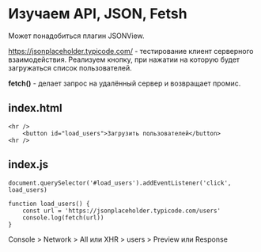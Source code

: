 # Изучаем API, JSON, Fetsh

Может понадобиться плагин JSONView.

https://jsonplaceholder.typicode.com/ - тестирование клиент серверного взаимодействия. Реализуем кнопку, при нажатии на которую будет загружаться список пользователей.

**fetch()** - делает запрос на удалённый сервер и возвращает промис.

## index.html

    <hr />
        <button id="load_users">Загрузить пользователей</button>
    <hr />

## index.js

    document.querySelector('#load_users').addEventListener('click', load_users)

    function load_users() {
        const url = 'https://jsonplaceholder.typicode.com/users'
        console.log(fetch(url))
    }

Console > Network > All или XHR > users > Preview или Response
